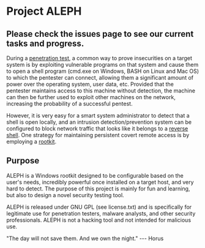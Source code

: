 Project ALEPH 
==

Please check the issues page to see our current tasks and progress. 
---


During a [penetration test](http://en.wikipedia.org/wiki/Penetration_test), a common way to prove insecurities on a target system is by exploiting vulnerable programs on that system and cause them to open a shell program (cmd.exe on Windows, BASH on Linux and Mac OS) to which the pentester can connect, allowing them a significant amount of power over the operating system, user data, etc. Provided that the pentester maintains access to this machine without detection, the machine can then be further used to exploit other machines on the network, increasing the probability of a successful pentest. 

However, it is very easy for a smart system administrator to detect that a shell is open locally, and an intrusion detection/prevention system can be configured to block network traffic that looks like it belongs to a [reverse shell](http://en.wikipedia.org/wiki/Shellcode#Remote). One strategy for maintaining persistent covert remote access is by employing a [rootkit](http://en.wikipedia.org/wiki/Rootkit). 

Purpose
---
ALEPH is a Windows rootkit designed to be configurable based on the user's needs, incredibly powerful once installed on a target host, and very hard to detect. The purpose of this project is mainly for fun and learning, but also to design a novel security testing tool.

ALEPH is released under GNU GPL (see license.txt) and is specifically for legitimate use for penetration testers, malware analysts, and other security professionals. ALEPH is not a hacking tool and not intended for malicious use. 

"The day will not save them. And we own the night." --- Horus 
